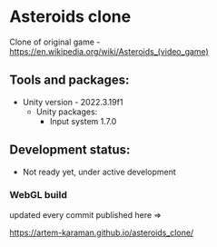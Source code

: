 # Asteroids clone
Clone of original game - https://en.wikipedia.org/wiki/Asteroids_(video_game)

## Tools and packages:
- Unity version - 2022.3.19f1
  - Unity packages:
    - Input system 1.7.0
  
## Development status:
- Not ready yet, under active development

### WebGL build

updated every commit published here =>

https://artem-karaman.github.io/asteroids_clone/